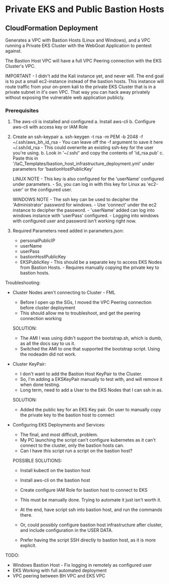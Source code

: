 <h1>Private EKS and Public Bastion Hosts</h1>
<h2>CloudFormation Deployment</h2>

Generates a VPC with Bastion Hosts (Linux and Windows), and a VPC running a Private EKS Cluster with the WebGoat Application to pentest against.

The Bastion Host VPC will have a full VPC Peering connection with the EKS Cluster's VPC.

IMPORTANT - I didn't add the Kali instance yet, and never will.
            The end goal is to put a small ec2-instance instead of the bastion hosts.
            This instance will route traffic from your on-prem kali to the private EKS Cluster
            that is in a private subnet in it's own VPC.
            That way you can hack away privately without exposing the vulnerable web application publicly.

<h3>Prerequisites</h3>

1. The aws-cli is installed and configured 
    a. Install aws-cli
    b. Configure aws-cli with access key or IAM Role

2. Create an ssh-keypair
    a. ssh-keygen -t rsa -m PEM -b 2048 -f ~/.ssh/aws_bh_id_rsa
        - You can leave off the -f argument to save it here ~/.ssh/id_rsa
        - This could overwrite an existing ssh-key for the user you're using.
    b. Look in '~/.ssh/' and copy the contents of 'id_rsa.pub' 
    c. Paste this in '/IaC_Templates/bastion_host_infrastructure_deployment.yml' under parameters for 'bastionHostPublicKey'

    LINUX NOTE - This key is also configured for the 'userName' configured under parameters.
               - So, you can log in with this key for Linux as 'ec2-user' or the configured user.

    WINDOWS NOTE - The ssh key can be used to decipher the 'Administrator' password for windows.
                 - Use 'connect' under the ec2 instance to decipher the password.
                 - 'userName' added can log into windows instance with 'userPass' configured.
                 - Logging into windows with configured user and password isn't working right now. 

3. Required Parameters need added in parameters.json:
    - personalPublicIP
    - userName
    - userPass
    - bastionHostPublicKey
    - EKSPublicKey - This should be a separate key to access EKS Nodes from Bastion Hosts.
                   - Requires manually copying the private key to bastion hosts.

Troubleshooting:
- Cluster Nodes aren't connecting to Cluster - FML
    - Before I open up the SGs, I moved the VPC Peering connection before cluster deployment
    - This should allow me to troubleshoot, and get the peering connection working

    SOLUTION:
     - The AMI I was using didn't support the bootstrap.sh, which is dumb, as all the docs say to us it.
     - Switched the AMI to one that supported the bootstrap script. Using the nodeadm did not work.

- Cluster KeyPair:
    - I don't want to add the Bastion Host KeyPair to the Cluster.
    - So, I'm adding a EKSKeyPair manually to test with, and will remove it when done testing.
    - Long term, need to add a User to the EKS Nodes that I can ssh in as.

    SOLUTION:
    - Added the public key for an EKS Key pair. On user to manually copy the private key to the bastion host to connect

- Configuring EKS Deployments and Services:
    - The final, and most difficult, problem.
    - My PC launching the script can't configure kubernetes as it can't connect to the cluster, only the bastion hosts can.
    - Can I have this script run a script on the bastion host?

    POSSIBLE SOLUTIONS:
    - Install kubectl on the bastion host
    - Install aws-cli on the bastion host
    - Create configure IAM Role for bastion host to connect to EKS

    - This must be manually done. Trying to automate it just isn't worth it.
    - At the end, have script ssh into bastion host, and run the commands there.
    - Or, could possibly configure bastion host infrastructure after cluster, and
        include configuration in the USER DATA.
    - Prefer having the script SSH directly to bastion host, as it is more explicit.


TODO:
- Windows Bastion Host - Fix logging in remotely as configured user
- EKS Working with full automated deployment
- VPC peering between BH VPC and EKS VPC
